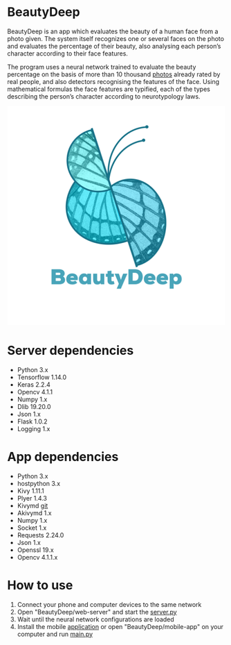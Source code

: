 # BeautyDeep

BeautyDeep is an app which evaluates the beauty of a human face from a photo given. The system itself recognizes one or several faces on the photo and evaluates the percentage of their beauty, also analysing each person’s character according to their face features. 

The program uses a neural network trained to evaluate the beauty percentage on the basis of more than 10 thousand [photos](https://github.com/HCIILAB/SCUT-FBP5500-Database-Release) already rated by real people, and also detectors recognising the features of the face. Using mathematical formulas the face features are typified, each of the types describing the person’s character according to neurotypology laws.

![alt text](https://github.com/Defaultin/BeautyDeep/blob/master/mobile-app/images/logo-bg.png "BeautyDeep")

# Server dependencies

* Python 3.x
* Tensorflow 1.14.0
* Keras 2.2.4
* Opencv 4.1.1
* Numpy 1.x
* Dlib 19.20.0
* Json 1.x
* Flask 1.0.2
* Logging 1.x

# App dependencies

* Python 3.x
* hostpython 3.x
* Kivy 1.11.1
* Plyer 1.4.3
* Kivymd [git](https://github.com/HeaTTheatR/KivyMD.git@589002ff31b139f0b440a2c06612025eb43e6e70)
* Akivymd 1.x
* Numpy 1.x
* Socket 1.x
* Requests 2.24.0
* Json 1.x
* Openssl 19.x
* Opencv 4.1.1.x

# How to use

1. Connect your phone and computer devices to the same network
2. Open "BeautyDeep/web-server" and start the [server.py](https://github.com/Defaultin/BeautyDeep/blob/master/web-server/server.py)
3. Wait until the neural network configurations are loaded
4. Install the mobile [application](https://drive.google.com/uc?export=download&id=1W6_wr7gvIHK6yud1tDzUHIYLGwO01PiA) or open "BeautyDeep/mobile-app" on your computer and run [main.py](https://github.com/Defaultin/BeautyDeep/blob/master/mobile-app/main.py)
